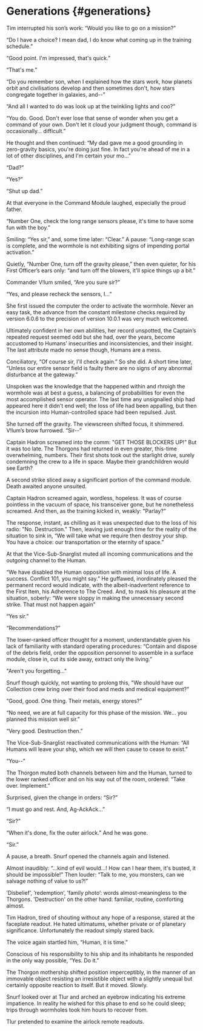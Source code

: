 # Generations {#generations}

Tim interrupted his son’s work: “Would you like to go on a mission?”

“Do I have a choice? I mean dad, I do know what coming up in the training schedule.”

“Good point. I&#039;m impressed, that&#039;s quick.”

“That&#039;s me.”

“Do you remember son, when I explained how the stars work, how planets orbit and civilisations develop and then sometimes don&#039;t, how stars congregate together in galaxies, and--”

“And all I wanted to do was look up at the twinkling lights and coo?”

“You do. Good. Don&#039;t ever lose that sense of wonder when you get a command of your own. Don&#039;t let it cloud your judgment though, command is occasionally… difficult.”

He thought and then continued: “My dad gave me a good grounding in zero-gravity basics, you&#039;re doing just fine. In fact you&#039;re ahead of me in a lot of other disciplines, and I&#039;m certain your mo…”

“Dad?”

“Yes?”

“Shut up dad.”

At that everyone in the Command Module laughed, especially the proud father.

“Number One, check the long range sensors please, it&#039;s time to have some fun with the boy.”

Smiling: “Yes sir,” and, some time later: “Clear.” A pause: “Long-range scan is complete, and the wormhole is not exhibiting signs of impending portal activation.”

Quietly, “Number One, turn off the gravity please,” then even quieter, for his First Officer’s ears only: “and turn off the blowers, it&#039;ll spice things up a bit.”

Commander V!lum smiled, “Are you sure sir?”

“Yes, and please recheck the sensors, I…”

She first issued the computer the order to activate the wormhole. Never an easy task, the advance from the constant milestone checks required by version 6.0.6 to the precision of version 10.0.1 was very much welcomed.

Ultimately confident in her own abilities, her record unspotted, the Captain’s repeated request seemed odd but she had, over the years, become accustomed to Humans’ insecurities and inconsistencies, and their insight. The last attribute made no sense though, Humans are a mess.

Conciliatory, “Of course sir, I&#039;ll check again.” So she did. A short time later, “Unless our entire sensor field is faulty there are no signs of any abnormal disturbance at the gateway.”

Unspoken was the knowledge that the happened within and rhroigh the wormhole was at best a guess, a balancing of probabilities for even the most accomplished sensor operator. The last time any unsignalled ship had appeared here it didn&#039;t end well; the loss of life had been appalling, but then the incursion into Human-controlled space had been repulsed. Just.

She turned off the gravity. The viewscreen shifted focus, it shimmered. V!lum’s brow furrowed. “Sir--”

Captain Hadron screamed into the comm: &quot;GET THOSE BLOCKERS UP!&quot; But it was too late. The Thorgons had returned in even greater, this-time overwhelming, numbers. Their first shots took out the starlight drive, surely condemning the crew to a life in space. Maybe their grandchildren would see Earth?

A second strike sliced away a significant portion of the command module. Death awaited anyone unsuited.

Captain Hadron screamed again, wordless, hopeless. It was of course pointless in the vacuum of space, his transceiver gone, but he nonetheless screamed. And then, as the training kicked in, weakly: &quot;Parlay?”

The response, instant, as chilling as it was unexpected due to the loss of his radio: &quot;No. Destruction.&quot; Then, leaving just enough time for the reality of the situation to sink in, “We will take what we require then destroy your ship. You have a choice: our transportation or the eternity of space.”

At that the Vice-Sub-Snarglist muted all incoming communications and the outgoing channel to the Human.

“We have disabled the Human opposition with minimal loss of life. A success. Conflict 101, you might say.” He guffawed, inordinately pleased the permanent record would indicate, with the albeit-inadvertent reference to the First Item, his Adherence to The Creed. And, to mask his pleasure at the situation, soberly: “We were sloppy in making the unnecessary second strike. That must not happen again”

“Yes sir.”

“Recommendations?”

The lower-ranked officer thought for a moment, understandable given his lack of familiarity with standard operating procedures: “Contain and dispose of the debris field, order the opposition personnel to assemble in a surface module, close in, cut its side away, extract only the living.”

&quot;Aren&#039;t you forgetting…&quot;

Snurf though quickly, not wanting to prolong this, &quot;We should have our Collection crew bring over their food and meds and medical equipment?&quot;

“Good, good. One thing. Their metals, energy stores?”

“No need, we are at full capacity for this phase of the mission. We… you planned this mission well sir.”

“Very good. Destruction then.”

The Vice-Sub-Snarglist reactivated communications with the Human: “All Humans will leave your ship, which we will then cause to cease to exist.”

“You--”

The Thorgon muted both channels between him and the Human, turned to the lower ranked officer and on his way out of the room, ordered: “Take over. Implement.”

Surprised, given the change in orders: “Sir?”

“I must go and rest. And, Ag-AckAck…”

“Sir?”

“When it&#039;s done, fix the outer airlock.” And he was gone.

“Sir.”

A pause, a breath. Snurf opened the channels again and listened.

Almost inaudibly: “…kind of evil would…! How can I hear them, it&#039;s busted, it should be impossible!” Then louder: “Talk to me, you monsters, can we salvage nothing of value to us?!”

’Disbelief’, ’redemption’, ’family photo’: words almost-meaningless to the Thorgons. &#039;Destruction&#039; on the other hand: familiar, routine, comforting almost.

Tim Hadron, tired of shouting without any hope of a response, stared at the faceplate readout. He hated ultimatums, whether private or of planetary significance. Unfortunately the readout simply stared back.

The voice again startled him, “Human, it is time.”

Conscious of his responsibility to his ship and its inhabitants he responded in the only way possible, “Yes. Do it.”

The Thorgon mothership shifted position imperceptibly, in the manner of an immovable object resisting an irresistible object with a slightly unequal but certainly opposite reaction to itself. But it moved. Slowly.

Snurf looked over at Tlur and arched an eyebrow indicating his extreme impatience. In reality he wished for this phase to end so he could sleep; trips through wormholes took him hours to recover from.

Tlur pretended to examine the airlock remote readouts.